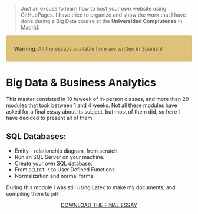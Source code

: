 > Just an excuse to learn how to host your own website using GitHubPages.
> I have tried to organize and show the work that I have done during a Big Data course at the **Universidad Complutense** in Madrid.

<div style = "color: #5c5032; background-color: #dec27a; position: relative; padding: .75rem 1.25rem; margin-bottom: 1rem; border: 1px solid transparent; border-radius: .25rem;" >
  
  <b>Warning</b>:  All the essays available here are written in Spanish!

</div>

# Big Data & Business Analytics
This master consisted in 10 h/week of in-person classes, and more than 20 modules that took between 1 and 4 weeks. Not all these modules have asked for a final essay about its subject, but most of them did, so here I have decided to present all of them.

## SQL Databases:

* Entity - relationship diagram, from scratch.
* Run an SQL Server on your machine.
* Create your own SQL database.
* From `SELECT *` to User Defined Functions.
* Normalization and normal forms.

During this module I was still using Latex to make my documents, and compiling them to `pdf`.

<center>
  
  [DOWNLOAD THE FINAL ESSAY]()

</center>
